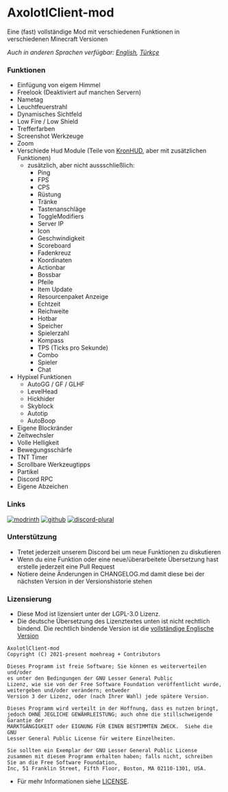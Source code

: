 # AxolotlClient-mod

Eine (fast) vollständige Mod mit verschiedenen Funktionen in verschiedenen Minecraft Versionen

*Auch in anderen Sprachen verfügbar: [English](../README.md), [Türkçe](doc/README-tr.md)*

### Funktionen

- Einfügung von eigem Himmel
- Freelook (Deaktiviert auf manchen Servern)
- Nametag
- Leuchtfeuerstrahl
- Dynamisches Sichtfeld
- Low Fire / Low Shield
- Trefferfarben
- Screenshot Werkzeuge
- Zoom
- Verschiede Hud Module (Teile von [KronHUD](https://github.com/DarkKronicle/KronHUD), aber mit zusätzlichen Funktionen)
	- zusätzlich, aber nicht aussschließlich:
		- Ping
		- FPS
		- CPS
		- Rüstung
		- Tränke
		- Tastenanschläge
		- ToggleModifiers
		- Server IP
		- Icon
		- Geschwindigkeit
		- Scoreboard
		- Fadenkreuz
		- Koordinaten
		- Actionbar
		- Bossbar
		- Pfeile
		- Item Update
		- Resourcenpaket Anzeige
		- Echtzeit
		- Reichweite
		- Hotbar
		- Speicher
		- Spielerzahl
		- Kompass
		- TPS (Ticks pro Sekunde)
		- Combo
		- Spieler
		- Chat
- Hypixel Funktionen
	- AutoGG / GF / GLHF
	- LevelHead
	- Hickhider
	- Skyblock
	- Autotip
	- AutoBoop
- Eigene Blockränder
- Zeitwechsler
- Volle Helligkeit
- Bewegungsschärfe
- TNT Timer
- Scrollbare Werkzeugtipps
- Partikel
- Discord RPC
- Eigene Abzeichen

### Links

[![modrinth](https://cdn.jsdelivr.net/npm/@intergrav/devins-badges@2/assets/cozy/available/modrinth_64h.png)](https://modrinth.com/mod/axolotlclient)
[![github](https://cdn.jsdelivr.net/npm/@intergrav/devins-badges@2/assets/cozy/available/github_64h.png)](https://github.com/AxolotlClient/AxolotlClient-mod/releases)
[![discord-plural](https://cdn.jsdelivr.net/npm/@intergrav/devins-badges@3/assets/cozy/social/discord-plural_64h.png)](https://discord.gg/WyMjeX3vka)

### Unterstützung

- Tretet jederzeit unserem Discord bei um neue Funktionen zu diskutieren
- Wenn du eine Funktion oder eine neue/überarbeitete Übersetzung hast erstelle jederzeit eine Pull Request
- Notiere deine Änderungen in CHANGELOG.md damit diese bei der nächsten Version in der Versionshistorie stehen

### Lizensierung

- Diese Mod ist lizensiert unter der LGPL-3.0 Lizenz.
- Die deutsche Übersetzung des Lizenztextes unten ist nicht rechtlich bindend.
  Die rechtlich bindende Version ist die [vollständige Englische Version](../LICENSE)

```
AxolotlClient-mod
Copyright (C) 2021-present moehreag + Contributors

Dieses Programm ist freie Software; Sie können es weiterverteilen und/oder
es unter den Bedingungen der GNU Lesser General Public
Lizenz, wie sie von der Free Software Foundation veröffentlicht wurde, weitergeben und/oder verändern; entweder
Version 3 der Lizenz, oder (nach Ihrer Wahl) jede spätere Version.

Dieses Programm wird verteilt in der Hoffnung, dass es nutzen bringt,
jedoch OHNE JEGLICHE GEWÄHRLEISTUNG; auch ohne die stillschweigende Garantie der
MARKTGÄNGIGKEIT oder EIGNUNG FÜR EINEN BESTIMMTEN ZWECK.  Siehe die GNU
Lesser General Public License für weitere Einzelheiten.

Sie sollten ein Exemplar der GNU Lesser General Public License
zusammen mit diesem Programm erhalten haben; falls nicht, schreiben Sie an die Free Software Foundation,
Inc, 51 Franklin Street, Fifth Floor, Boston, MA 02110-1301, USA.
```

- Für mehr Informationen siehe [LICENSE](LICENSE).

